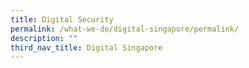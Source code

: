 ```yaml
---
title: Digital Security
permalink: /what-we-do/digital-singapore/permalink/
description: ""
third_nav_title: Digital Singapore
---
```

